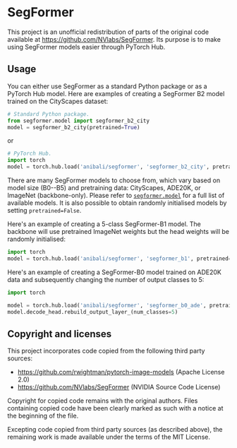 # SegFormer

This project is an unofficial redistribution of parts of the original code available at
https://github.com/NVlabs/SegFormer. Its purpose is to make using SegFormer models easier through
PyTorch Hub.


## Usage

You can either use SegFormer as a standard Python package or as a PyTorch Hub model. Here are
examples of creating a SegFormer B2 model trained on the CityScapes dataset:

```python
# Standard Python package.
from segformer.model import segformer_b2_city
model = segformer_b2_city(pretrained=True)
```

or

```python
# PyTorch Hub.
import torch
model = torch.hub.load('anibali/segformer', 'segformer_b2_city', pretrained=True)
```

There are many SegFormer models to choose from, which vary based on model size (B0--B5) and
pretraining data: CityScapes, ADE20K, or ImageNet (backbone-only). Please refer to
[`segformer.model`](segformer/model.py) for a full list of available models. It is also
possible to obtain randomly initialised models by setting `pretrained=False`.

Here's an example of creating a 5-class SegFormer-B1 model. The backbone will use pretrained
ImageNet weights but the head weights will be randomly initialised:

```python
import torch
model = torch.hub.load('anibali/segformer', 'segformer_b1', pretrained=True, num_classes=5)
```

Here's an example of creating a SegFormer-B0 model trained on ADE20K data and subsequently changing
the number of output classes to 5:

```python
import torch

model = torch.hub.load('anibali/segformer', 'segformer_b0_ade', pretrained=True)
model.decode_head.rebuild_output_layer_(num_classes=5)
```


## Copyright and licenses

This project incorporates code copied from the following third party sources:

* https://github.com/rwightman/pytorch-image-models (Apache License 2.0)
* https://github.com/NVlabs/SegFormer (NVIDIA Source Code License)

Copyright for copied code remains with the original authors. Files containing copied code have been
clearly marked as such with a notice at the beginning of the file.

Excepting code copied from third party sources (as described above), the remaining work is made
available under the terms of the MIT License.
